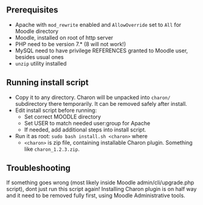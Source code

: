 ## Prerequisites

- Apache with `mod_rewrite` enabled and `AllowOverride` set to `All` for Moodle directory
- Moodle, installed on root of http server
- PHP need to be version 7.* (8 will not work!)
- MySQL need to have privilege REFERENCES granted to Moodle user, besides usual ones
- `unzip` utility installed


## Running install script

- Copy it to any directory. Charon will be unpacked into `charon/` subdirectory there temporarily. It can be removed safely after install.
- Edit install script before running:
  - Set correct MOODLE directory
  - Set USER to match needed user:group for Apache
  - If needed, add additional steps into install script.
- Run it as root:
```sudo bash install.sh <charon>``` 
where
  - `<charon>` is zip file, containing installable Charon plugin. Something like `charon_1.2.3.zip`.


## Troubleshooting

If something goes wrong (most likely inside Moodle admin/cli/upgrade.php script), dont just run this script again! Installing Charon plugin is on half way and it need to be removed fully first, using Moodle Administrative tools.
